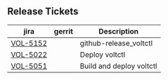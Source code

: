

Release Tickets
---------------

| jira | gerrit | Description |
| -----| ------ | ------------|
| [VOL-5152](https://jira.opencord.org/browse/VOL-5152) | | github-release_voltctl |
| [VOL-5022](https://jira.opencord.org/browse/VOL-5022) | | Deploy voltctl         |
| [VOL-5051](https://jira.opencord.org/browse/VOL-5051) | | Build and deploy voltctl |
